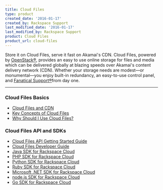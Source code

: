 ```yaml
---
title: Cloud Files
type: product
created_date: '2016-01-17'
created_by: Rackspace Support
last_modified_date: '2016-01-17'
last_modified_by: Rackspace Support
product: Cloud Files
product_url: cloud-files
---
```


Store it on Cloud Files, serve it fast on Akamai's CDN. Cloud Files, powered by [OpenStack&reg;](http://www.rackspace.com/cloudbuilders/openstack/), provides an easy to use online storage for files and media which can be delivered globally at blazing speeds over Akamai's content delivery network (CDN). Whether your storage needs are modest&mdash;or monumental&mdash;you enjoy built-in redundancy, an easy-to-use control panel, and [Fanatical Support&reg;](http://www.rackspace.com/whyrackspace/support/)from day one.

<hr />

###  Cloud Files Basics

- [Cloud Files and CDN](https://support.rackspace.com/how-to/getting-started-with-cloud-files-and-cdn/)
- [Key Concepts of Cloud Files](/how-to/cloud-files-key-concepts)
- [Why Should I Use Cloud Files?](/how-to/why-choose-cloud-files)

###  Cloud Files API and SDKs

- [Cloud Files API Getting Started Guide](https://developer.rackspace.com/docs/cloud-files/v1/developer-guide/#getting-started)
- [Cloud Files Developer Guide](https://developer.rackspace.com/docs/cloud-files/v1/developer-guide/#document-developer-guide)
- [Java SDK for Rackspace Cloud](https://developer.rackspace.com/sdks/java/)
- [PHP SDK for Rackspace Cloud](https://developer.rackspace.com/sdks/php/)
- [Python SDK for Rackspace Cloud](https://developer.rackspace.com/sdks/python/)
- [Ruby SDK for Rackspace Cloud](https://developer.rackspace.com/sdks/ruby/)
- [Microsoft .NET SDK for Rackspace Cloud](https://developer.rackspace.com/sdks/dot-net/)
- [node.js SDK for Rackspace Cloud](https://developer.rackspace.com/sdks/node-js/)
- [Go SDK for Rackspace Cloud](https://developer.rackspace.com/sdks/golang/)

